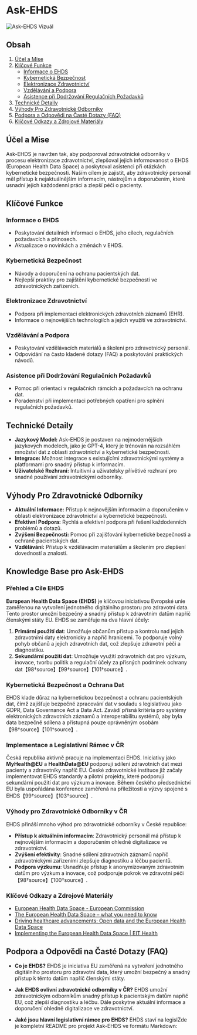 # Ask-EHDS

![Ask-EHDS Vizuál](https://i.ibb.co/tqscZnK/DALL-E-2024-07-14-15-13-30-A-clean-pixel-art-style-illustration-representing-the-Ask-EHDS-project-in.webp)

## Obsah
1. [Účel a Mise](#účel-a-mise)
2. [Klíčové Funkce](#klíčové-funkce)
   - [Informace o EHDS](#informace-o-ehds)
   - [Kybernetická Bezpečnost](#kybernetická-bezpečnost)
   - [Elektronizace Zdravotnictví](#elektronizace-zdravotnictví)
   - [Vzdělávání a Podpora](#vzdělávání-a-podpora)
   - [Asistence při Dodržování Regulačních Požadavků](#asistence-při-dodržování-regulačních-požadavků)
3. [Technické Detaily](#technické-detaily)
4. [Výhody Pro Zdravotnické Odborníky](#výhody-pro-zdravotnické-odborníky)
5. [Podpora a Odpovědi na Časté Dotazy (FAQ)](#podpora-a-odpovědi-na-časté-dotazy-faq)
6. [Klíčové Odkazy a Zdrojové Materiály](#klíčové-odkazy-a-zdrojové-materiály)

## Účel a Mise

Ask-EHDS je navržen tak, aby podporoval zdravotnické odborníky v procesu elektronizace zdravotnictví, zlepšoval jejich informovanost o EHDS (European Health Data Space) a poskytoval asistenci při otázkách kybernetické bezpečnosti. Naším cílem je zajistit, aby zdravotnický personál měl přístup k nejaktuálnějším informacím, nástrojům a doporučením, které usnadní jejich každodenní práci a zlepší péči o pacienty.

## Klíčové Funkce

### Informace o EHDS
- Poskytování detailních informací o EHDS, jeho cílech, regulačních požadavcích a přínosech.
- Aktualizace o novinkách a změnách v EHDS.

### Kybernetická Bezpečnost
- Návody a doporučení na ochranu pacientských dat.
- Nejlepší praktiky pro zajištění kybernetické bezpečnosti ve zdravotnických zařízeních.

### Elektronizace Zdravotnictví
- Podpora při implementaci elektronických zdravotních záznamů (EHR).
- Informace o nejnovějších technologiích a jejich využití ve zdravotnictví.

### Vzdělávání a Podpora
- Poskytování vzdělávacích materiálů a školení pro zdravotnický personál.
- Odpovídání na často kladené dotazy (FAQ) a poskytování praktických návodů.

### Asistence při Dodržování Regulačních Požadavků
- Pomoc při orientaci v regulačních rámcích a požadavcích na ochranu dat.
- Poradenství při implementaci potřebných opatření pro splnění regulačních požadavků.

## Technické Detaily

- **Jazykový Model:** Ask-EHDS je postaven na nejmodernějších jazykových modelech, jako je GPT-4, který je trénován na rozsáhlém množství dat z oblasti zdravotnictví a kybernetické bezpečnosti.
- **Integrace:** Možnost integrace s existujícími zdravotnickými systémy a platformami pro snadný přístup k informacím.
- **Uživatelské Rozhraní:** Intuitivní a uživatelsky přívětivé rozhraní pro snadné používání zdravotnickými odborníky.

## Výhody Pro Zdravotnické Odborníky

- **Aktuální Informace:** Přístup k nejnovějším informacím a doporučením v oblasti elektronizace zdravotnictví a kybernetické bezpečnosti.
- **Efektivní Podpora:** Rychlá a efektivní podpora při řešení každodenních problémů a dotazů.
- **Zvýšení Bezpečnosti:** Pomoc při zajišťování kybernetické bezpečnosti a ochraně pacientských dat.
- **Vzdělávání:** Přístup k vzdělávacím materiálům a školením pro zlepšení dovedností a znalostí.

## Knowledge Base pro Ask-EHDS

### Přehled a Cíle EHDS
**European Health Data Space (EHDS)** je klíčovou iniciativou Evropské unie zaměřenou na vytvoření jednotného digitálního prostoru pro zdravotní data. Tento prostor umožní bezpečný a snadný přístup k zdravotním datům napříč členskými státy EU. EHDS se zaměřuje na dva hlavní účely:
1. **Primární použití dat**: Umožňuje občanům přístup a kontrolu nad jejich zdravotními daty elektronicky a napříč hranicemi. To podporuje volný pohyb občanů a jejich zdravotních dat, což zlepšuje zdravotní péči a diagnostiku.
2. **Sekundární použití dat**: Umožňuje využití zdravotních dat pro výzkum, inovace, tvorbu politik a regulační účely za přísných podmínek ochrany dat【98†source】【99†source】【101†source】.

### Kybernetická Bezpečnost a Ochrana Dat
EHDS klade důraz na kybernetickou bezpečnost a ochranu pacientských dat, čímž zajišťuje bezpečné zpracování dat v souladu s legislativou jako GDPR, Data Governance Act a Data Act. Zavádí přísná kritéria pro systémy elektronických zdravotních záznamů a interoperabilitu systémů, aby byla data bezpečně sdílena a přístupná pouze oprávněným osobám【98†source】【101†source】.

### Implementace a Legislativní Rámec v ČR
Česká republika aktivně pracuje na implementaci EHDS. Iniciativy jako **MyHealth@EU** a **HealthData@EU** podporují sdílení zdravotních dat mezi pacienty a zdravotníky napříč EU. České zdravotnické instituce již začaly implementovat EHDS standardy a pilotní projekty, které podporují sekundární použití dat pro výzkum a inovace. Během českého předsednictví EU byla uspořádána konference zaměřená na příležitosti a výzvy spojené s EHDS【99†source】【103†source】.

### Výhody pro Zdravotnické Odborníky v ČR
EHDS přináší mnoho výhod pro zdravotnické odborníky v České republice:
- **Přístup k aktuálním informacím**: Zdravotnický personál má přístup k nejnovějším informacím a doporučením ohledně digitalizace ve zdravotnictví.
- **Zvýšení efektivity**: Snadné sdílení zdravotních záznamů napříč zdravotnickými zařízeními zlepšuje diagnostiku a léčbu pacientů.
- **Podpora výzkumu**: Usnadňuje přístup k anonymizovaným zdravotním datům pro výzkum a inovace, což podporuje pokrok ve zdravotní péči【98†source】【100†source】.

### Klíčové Odkazy a Zdrojové Materiály
- [European Health Data Space - European Commission](https://health.ec.europa.eu/system/files/2023-04/factsheet_en.pdf)
- [The European Health Data Space – what you need to know](https://data.europa.eu/en/news-events/news/european-health-data-space-what-you-need-know)
- [Driving healthcare advancements: Open data and the European Health Data Space](https://data.europa.eu/en/news-events/news/driving-healthcare-advancements-open-data-and-european-health-data-space)
- [Implementing the European Health Data Space | EIT Health](https://eithealth.eu/news-article/implementing-the-european-health-data-space/)

## Podpora a Odpovědi na Časté Dotazy (FAQ)

- **Co je EHDS?**
  EHDS je iniciativa EU zaměřená na vytvoření jednotného digitálního prostoru pro zdravotní data, který umožní bezpečný a snadný přístup k těmto datům napříč členskými státy.

- **Jak EHDS ovlivní zdravotnické odborníky v ČR?**
  EHDS umožní zdravotnickým odborníkům snadný přístup k pacientským datům napříč EU, což zlepší diagnostiku a léčbu. Dále poskytne aktuální informace a doporučení ohledně digitalizace ve zdravotnictví.

- **Jaké jsou hlavní legislativní rámce pro EHDS?**
  EHDS staví na legislZde je kompletní README pro projekt Ask-EHDS ve formátu Markdown:
